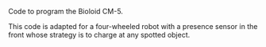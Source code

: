 Code to program the Bioloid CM-5.

This code is adapted for a four-wheeled robot with a presence sensor in the front whose strategy is to charge at any spotted object.
